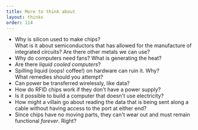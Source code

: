 ```yaml
---
title: More to think about
layout: thinks
order: 114
---
```


* Why is silicon used to make chips?  
  What is it about semiconductors that has allowed for the manufacture of
  integrated circuits? Are there other metals we can use?
* Why do computers need fans? What is generating the heat?
* Are there _liquid cooled computers_?
* Spilling liquid (oops! coffee!) on hardware can ruin it. Why?  
  What remedies should you attempt?
* Can power be transferred wirelessly, like data?
* How do RFID chips work if they don't have a power supply?
* Is it possible to build a computer that doesn't use electricity?
* How might a villain go about reading the data that is being sent along a cable
  without having access to the port at either end?
* Since chips have no moving parts, they can't wear out and must remain
  functional _forever_. Right?


